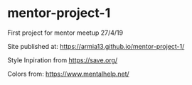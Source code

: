 # mentor-project-1

First project for mentor meetup 27/4/19

Site published at: https://armia13.github.io/mentor-project-1/

Style Inpiration from https://save.org/

Colors from: https://www.mentalhelp.net/

